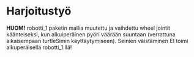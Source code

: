 # Harjoitustyö

__HUOM!__ robotti_1 paketin mallia muutettu ja vaihdettu wheel jointit käänteiseksi, kun alkuiperäinen pyöri väärään suuntaan (verrattuna aikaisempaan turtleSimin käyttäytymiseen). Seinien väistäminen EI toimi alkuperäisellä robotti_1:llä!
